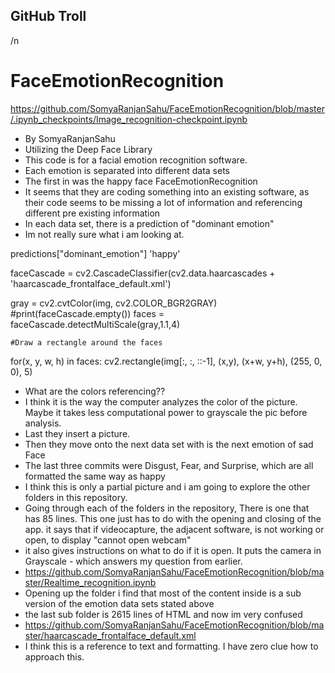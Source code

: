 ## GitHub Troll
/n
# FaceEmotionRecognition
https://github.com/SomyaRanjanSahu/FaceEmotionRecognition/blob/master/.ipynb_checkpoints/Image_recognition-checkpoint.ipynb
- By SomyaRanjanSahu
- Utilizing the Deep Face Library
- This code is for a facial emotion recognition software.
- Each emotion is separated into different data sets
- The first in was the happy face FaceEmotionRecognition
- It seems that they are coding something into an existing software, as their code seems to be missing a lot of information and referencing different pre existing information
- In each data set, there is a prediction of "dominant emotion"
- Im not really sure what i am looking at.

predictions["dominant_emotion"]
'happy'

faceCascade = cv2.CascadeClassifier(cv2.data.haarcascades + 'haarcascade_frontalface_default.xml')

gray = cv2.cvtColor(img, cv2.COLOR_BGR2GRAY)
    #print(faceCascade.empty())
faces = faceCascade.detectMultiScale(gray,1.1,4)

    #Draw a rectangle around the faces
for(x, y, w, h) in faces:
    cv2.rectangle(img[:, :, ::-1], (x,y), (x+w, y+h), (255, 0, 0), 5)

- What are the colors referencing??
- I think it is the way the computer analyzes the color of the picture. Maybe it takes less computational power to grayscale the pic before analysis.
- Last they insert a picture.
- Then they move onto the next data set with is the next emotion of sad Face
- The last three commits were Disgust, Fear, and Surprise, which are all formatted the same way as happy
- I think this is only a partial picture and i am going to explore the other folders in this repository.
- Going through each of the folders in the repository, There is one that has 85 lines. This one just has to do with the opening and closing of the app. it says that if videocapture, the adjacent software, is not working or open, to display "cannot open webcam"
- it also gives instructions on what to do if it is open. It puts the camera in Grayscale - which answers my question from earlier.
-  https://github.com/SomyaRanjanSahu/FaceEmotionRecognition/blob/master/Realtime_recognition.ipynb
- Opening up the folder i find that most of the content inside is a sub version of the emotion data sets stated above
- the last sub folder is 2615 lines of HTML and now im very confused
- https://github.com/SomyaRanjanSahu/FaceEmotionRecognition/blob/master/haarcascade_frontalface_default.xml
- I think this is a reference to text and formatting. I have zero clue how to approach this.
